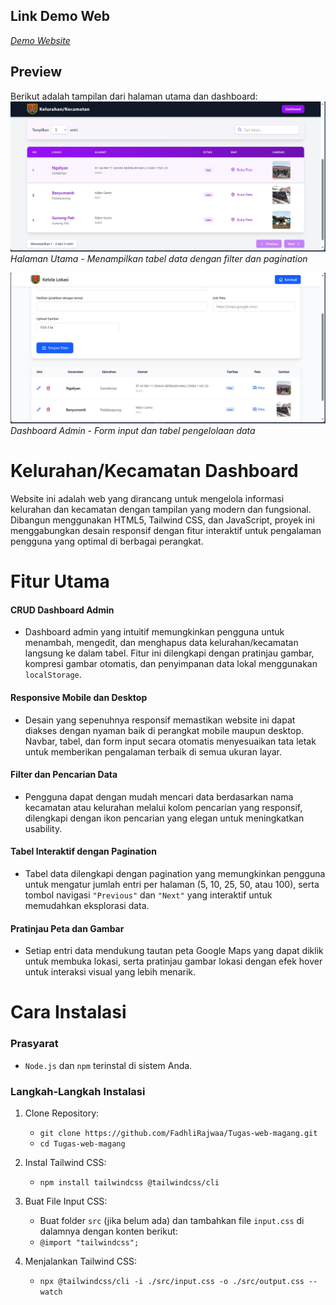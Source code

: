 ## Link Demo Web
*[Demo Website](https://tugas-web-magang.vercel.app)*


## Preview
Berikut adalah tampilan dari halaman utama dan dashboard:
![Preview Index Page](./public/img/screenshoot-utama.jpg)
*Halaman Utama - Menampilkan tabel data dengan filter dan pagination*

![Preview Dashboard Page](./public/img/screenshoot-dashboard.jpg)
*Dashboard Admin - Form input dan tabel pengelolaan data*

# Kelurahan/Kecamatan Dashboard
Website ini adalah web yang dirancang untuk mengelola informasi kelurahan dan kecamatan dengan tampilan yang modern dan fungsional. Dibangun menggunakan HTML5, Tailwind CSS, dan JavaScript, proyek ini menggabungkan desain responsif dengan fitur interaktif untuk pengalaman pengguna yang optimal di berbagai perangkat.

# Fitur Utama
#### CRUD Dashboard Admin
+ Dashboard admin yang intuitif memungkinkan pengguna untuk menambah, mengedit, dan menghapus data kelurahan/kecamatan langsung ke dalam tabel. Fitur ini dilengkapi dengan pratinjau gambar, kompresi gambar otomatis, dan penyimpanan data lokal menggunakan `localStorage`.

#### Responsive Mobile dan Desktop
+ Desain yang sepenuhnya responsif memastikan website ini dapat diakses dengan nyaman baik di perangkat mobile maupun desktop. Navbar, tabel, dan form input secara otomatis menyesuaikan tata letak untuk memberikan pengalaman terbaik di semua ukuran layar.

#### Filter dan Pencarian Data
+ Pengguna dapat dengan mudah mencari data berdasarkan nama kecamatan atau kelurahan melalui kolom pencarian yang responsif, dilengkapi dengan ikon pencarian yang elegan untuk meningkatkan usability.

#### Tabel Interaktif dengan Pagination
+ Tabel data dilengkapi dengan pagination yang memungkinkan pengguna untuk mengatur jumlah entri per halaman (5, 10, 25, 50, atau 100), serta tombol navigasi `"Previous"` dan `"Next"` yang interaktif untuk memudahkan eksplorasi data.

#### Pratinjau Peta dan Gambar
+ Setiap entri data mendukung tautan peta Google Maps yang dapat diklik untuk membuka lokasi, serta pratinjau gambar lokasi dengan efek hover untuk interaksi visual yang lebih menarik.

# Cara Instalasi
### Prasyarat
+ `Node.js` dan `npm` terinstal di sistem Anda.

### Langkah-Langkah Instalasi
1. Clone Repository:
   + `git clone https://github.com/FadhliRajwaa/Tugas-web-magang.git`
   + `cd Tugas-web-magang`

2. Instal Tailwind CSS:
   + `npm install tailwindcss @tailwindcss/cli`

3. Buat File Input CSS:
   + Buat folder `src` (jika belum ada) dan tambahkan file `input.css` di dalamnya dengan konten berikut:
   + `@import "tailwindcss";`

4. Menjalankan Tailwind CSS:
   + `npx @tailwindcss/cli -i ./src/input.css -o ./src/output.css --watch`

